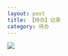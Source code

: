 ```yaml
---
layout: post
title: 【待办】记录
category: 待办
---
```

![](http://ran7ztk3m.hd-bkt.clouddn.com/img/todo-220506-1.png)

  




